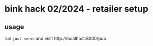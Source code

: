 # bink hack 02/2024 - retailer setup

## usage

run `just serve` and visit http://localhost:8000/pub
